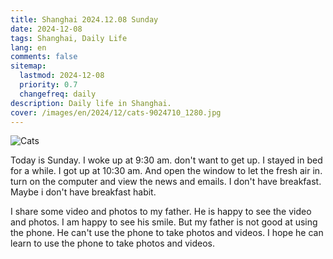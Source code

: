 ```yaml
---
title: Shanghai 2024.12.08 Sunday
date: 2024-12-08
tags: Shanghai, Daily Life
lang: en
comments: false
sitemap:
  lastmod: 2024-12-08
  priority: 0.7
  changefreq: daily
description: Daily life in Shanghai.
cover: /images/en/2024/12/cats-9024710_1280.jpg
---
```


![Cats](/images/en/2024/12/cats-9024710_1280.jpg)

Today is Sunday. I woke up at 9:30 am. don't want to get up. I stayed in bed for a while. I got up at 10:30 am. And open the window to let the fresh air in. turn on the computer and view the news and emails. I don't have breakfast. Maybe i don't have breakfast habit. 

I share some video and photos to my father. He is happy to see the video and photos. I am happy to see his smile. But my father is not good at using the phone. He can't use the phone to take photos and videos. I hope he can learn to use the phone to take photos and videos.

